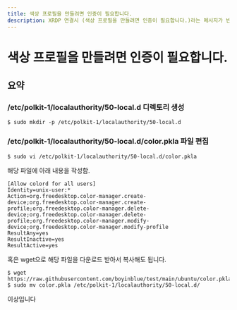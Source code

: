 ```yaml
---
title: 색상 프로필을 만들려면 인증이 필요합니다.
description: XRDP 연결시 (색상 프로필을 만들려면 인증이 필요합니다.)라는 메시지가 반복적으로 표시될 경우 해결 방법
---
```



색상 프로필을 만들려면 인증이 필요합니다.
===


요약
---


### /etc/polkit-1/localauthority/50-local.d 디렉토리 생성


```
$ sudo mkdir -p /etc/polkit-1/localauthority/50-local.d
```


### /etc/polkit-1/localauthority/50-local.d/color.pkla 파일 편집


```
$ sudo vi /etc/polkit-1/localauthority/50-local.d/color.pkla
```


해당 파일에 아래 내용을 작성함.


```
[Allow colord for all users]
Identity=unix-user:*
Action=org.freedesktop.color-manager.create-device;org.freedesktop.color-manager.create-profile;org.freedesktop.color-manager.delete-device;org.freedesktop.color-manager.delete-profile;org.freedesktop.color-manager.modify-device;org.freedesktop.color-manager.modify-profile
ResultAny=yes
ResultInactive=yes
ResultActive=yes
```


혹은 wget으로 해당 파일을 다운로드 받아서 복사해도 됩니다.


```
$ wget https://raw.githubusercontent.com/boyinblue/test/main/ubuntu/color.pkla/color.pkla
$ sudo mv color.pkla /etc/polkit-1/localauthority/50-local.d/
```


이상입니다
